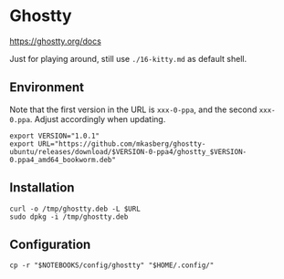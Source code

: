 # Ghostty

https://ghostty.org/docs

Just for playing around, still use `./16-kitty.md` as default shell.

## Environment

Note that the first version in the URL is `xxx-0-ppa`, and the
second `xxx-0.ppa`. Adjust accordingly when updating.

```shell:terminal
export VERSION="1.0.1"
export URL="https://github.com/mkasberg/ghostty-ubuntu/releases/download/$VERSION-0-ppa4/ghostty_$VERSION-0.ppa4_amd64_bookworm.deb"
```

## Installation

```shell:terminal
curl -o /tmp/ghostty.deb -L $URL
sudo dpkg -i /tmp/ghostty.deb
```

## Configuration

```shell:terminal
cp -r "$NOTEBOOKS/config/ghostty" "$HOME/.config/"
```
